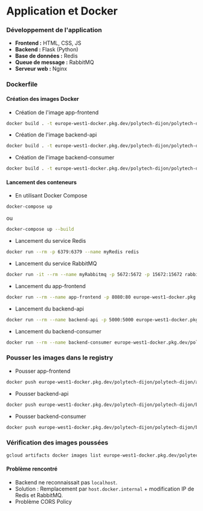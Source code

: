 # Application et Docker

### Développement de l'application
- **Frontend :** HTML, CSS, JS
- **Backend :** Flask (Python)
- **Base de données :** Redis
- **Queue de message :** RabbitMQ
- **Serveur web :** Nginx

### Dockerfile

#### Création des images Docker

- Création de l'image app-frontend
```bash
docker build . -t europe-west1-docker.pkg.dev/polytech-dijon/polytech-dijon/app-frontend:talebv8
```

- Création de l'image backend-api
```bash
docker build . -t europe-west1-docker.pkg.dev/polytech-dijon/polytech-dijon/backend-api:talebv3
```

- Création de l'image backend-consumer
```bash
docker build . -t europe-west1-docker.pkg.dev/polytech-dijon/polytech-dijon/backend-consumer:talebv4
```


#### Lancement des conteneurs

- En utilisant Docker Compose
```bash
docker-compose up
```
ou
```bash
docker-compose up --build
```
- Lancement du service Redis
```bash
docker run --rm -p 6379:6379 --name myRedis redis
```

- Lancement du service RabbitMQ
```bash 
docker run -it --rm --name myRabbitmq -p 5672:5672 -p 15672:15672 rabbitmq:3.12-management
```

- Lancement du app-frontend
```bash
docker run --rm --name app-frontend -p 8080:80 europe-west1-docker.pkg.dev/polytech-dijon/polytech-dijon/app-frontend:talebv8
```

- Lancement du backend-api
```bash
docker run --rm --name backend-api -p 5000:5000 europe-west1-docker.pkg.dev/polytech-dijon/polytech-dijon/backend-api:talebv3
```

- Lancement du backend-consumer
```bash
docker run --rm --name backend-consumer europe-west1-docker.pkg.dev/polytech-dijon/polytech-dijon/backend-consumer:talebv4
```
### Pousser les images dans le registry
- Pousser app-frontend
```bash
docker push europe-west1-docker.pkg.dev/polytech-dijon/polytech-dijon/app-frontend:talebv8
```

- Pousser backend-api
```bash
docker push europe-west1-docker.pkg.dev/polytech-dijon/polytech-dijon/backend-api:talebv3
```

- Pousser backend-consumer
```bash
docker push europe-west1-docker.pkg.dev/polytech-dijon/polytech-dijon/backend-consumer:talebv4
```



### Vérification des images poussées
```bash
gcloud artifacts docker images list europe-west1-docker.pkg.dev/polytech-dijon/polytech-dijon
```

#### Problème rencontré
- Backend ne reconnaissait pas `localhost`.
- Solution : Remplacement par `host.docker.internal` + modification IP de Redis et RabbitMQ.
- Problème CORS Policy 


